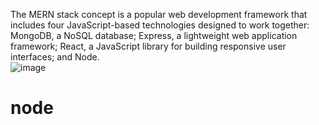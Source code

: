 The MERN stack concept is a popular web development framework that includes four JavaScript-based technologies designed to work together: MongoDB, a NoSQL database; Express, a lightweight web application framework; React, a JavaScript library for building responsive user interfaces; and Node.  
![image]([[https://levelup.gitconnected.com/why-and-when-you-should-use-the-mern-stack-37460bb868c5](https://images.app.goo.gl/xDBqaeEjYRnur1Ex8)https://images.app.goo.gl/xDBqaeEjYRnur1Ex8](https://levelup.gitconnected.com/why-and-when-you-should-use-the-mern-stack-37460bb868c5)https://levelup.gitconnected.com/why-and-when-you-should-use-the-mern-stack-37460bb868c5.png)

# node

